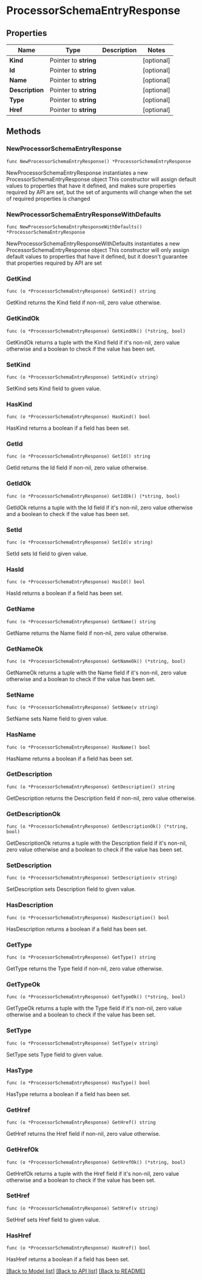 # ProcessorSchemaEntryResponse

## Properties

Name | Type | Description | Notes
------------ | ------------- | ------------- | -------------
**Kind** | Pointer to **string** |  | [optional] 
**Id** | Pointer to **string** |  | [optional] 
**Name** | Pointer to **string** |  | [optional] 
**Description** | Pointer to **string** |  | [optional] 
**Type** | Pointer to **string** |  | [optional] 
**Href** | Pointer to **string** |  | [optional] 

## Methods

### NewProcessorSchemaEntryResponse

`func NewProcessorSchemaEntryResponse() *ProcessorSchemaEntryResponse`

NewProcessorSchemaEntryResponse instantiates a new ProcessorSchemaEntryResponse object
This constructor will assign default values to properties that have it defined,
and makes sure properties required by API are set, but the set of arguments
will change when the set of required properties is changed

### NewProcessorSchemaEntryResponseWithDefaults

`func NewProcessorSchemaEntryResponseWithDefaults() *ProcessorSchemaEntryResponse`

NewProcessorSchemaEntryResponseWithDefaults instantiates a new ProcessorSchemaEntryResponse object
This constructor will only assign default values to properties that have it defined,
but it doesn't guarantee that properties required by API are set

### GetKind

`func (o *ProcessorSchemaEntryResponse) GetKind() string`

GetKind returns the Kind field if non-nil, zero value otherwise.

### GetKindOk

`func (o *ProcessorSchemaEntryResponse) GetKindOk() (*string, bool)`

GetKindOk returns a tuple with the Kind field if it's non-nil, zero value otherwise
and a boolean to check if the value has been set.

### SetKind

`func (o *ProcessorSchemaEntryResponse) SetKind(v string)`

SetKind sets Kind field to given value.

### HasKind

`func (o *ProcessorSchemaEntryResponse) HasKind() bool`

HasKind returns a boolean if a field has been set.

### GetId

`func (o *ProcessorSchemaEntryResponse) GetId() string`

GetId returns the Id field if non-nil, zero value otherwise.

### GetIdOk

`func (o *ProcessorSchemaEntryResponse) GetIdOk() (*string, bool)`

GetIdOk returns a tuple with the Id field if it's non-nil, zero value otherwise
and a boolean to check if the value has been set.

### SetId

`func (o *ProcessorSchemaEntryResponse) SetId(v string)`

SetId sets Id field to given value.

### HasId

`func (o *ProcessorSchemaEntryResponse) HasId() bool`

HasId returns a boolean if a field has been set.

### GetName

`func (o *ProcessorSchemaEntryResponse) GetName() string`

GetName returns the Name field if non-nil, zero value otherwise.

### GetNameOk

`func (o *ProcessorSchemaEntryResponse) GetNameOk() (*string, bool)`

GetNameOk returns a tuple with the Name field if it's non-nil, zero value otherwise
and a boolean to check if the value has been set.

### SetName

`func (o *ProcessorSchemaEntryResponse) SetName(v string)`

SetName sets Name field to given value.

### HasName

`func (o *ProcessorSchemaEntryResponse) HasName() bool`

HasName returns a boolean if a field has been set.

### GetDescription

`func (o *ProcessorSchemaEntryResponse) GetDescription() string`

GetDescription returns the Description field if non-nil, zero value otherwise.

### GetDescriptionOk

`func (o *ProcessorSchemaEntryResponse) GetDescriptionOk() (*string, bool)`

GetDescriptionOk returns a tuple with the Description field if it's non-nil, zero value otherwise
and a boolean to check if the value has been set.

### SetDescription

`func (o *ProcessorSchemaEntryResponse) SetDescription(v string)`

SetDescription sets Description field to given value.

### HasDescription

`func (o *ProcessorSchemaEntryResponse) HasDescription() bool`

HasDescription returns a boolean if a field has been set.

### GetType

`func (o *ProcessorSchemaEntryResponse) GetType() string`

GetType returns the Type field if non-nil, zero value otherwise.

### GetTypeOk

`func (o *ProcessorSchemaEntryResponse) GetTypeOk() (*string, bool)`

GetTypeOk returns a tuple with the Type field if it's non-nil, zero value otherwise
and a boolean to check if the value has been set.

### SetType

`func (o *ProcessorSchemaEntryResponse) SetType(v string)`

SetType sets Type field to given value.

### HasType

`func (o *ProcessorSchemaEntryResponse) HasType() bool`

HasType returns a boolean if a field has been set.

### GetHref

`func (o *ProcessorSchemaEntryResponse) GetHref() string`

GetHref returns the Href field if non-nil, zero value otherwise.

### GetHrefOk

`func (o *ProcessorSchemaEntryResponse) GetHrefOk() (*string, bool)`

GetHrefOk returns a tuple with the Href field if it's non-nil, zero value otherwise
and a boolean to check if the value has been set.

### SetHref

`func (o *ProcessorSchemaEntryResponse) SetHref(v string)`

SetHref sets Href field to given value.

### HasHref

`func (o *ProcessorSchemaEntryResponse) HasHref() bool`

HasHref returns a boolean if a field has been set.


[[Back to Model list]](../README.md#documentation-for-models) [[Back to API list]](../README.md#documentation-for-api-endpoints) [[Back to README]](../README.md)


